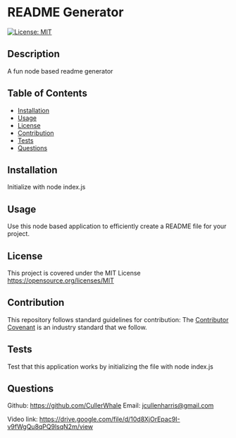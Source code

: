 
  # README Generator
  [![License: MIT](https://img.shields.io/badge/License-MIT-yellow.svg)](https://opensource.org/licenses/MIT)
  ## Description
  A fun node based readme generator
  
  ## Table of Contents
  - [Installation](#installation)
  - [Usage](#usage)
  - [License](#license)
  - [Contribution](#contribution)
  - [Tests](#tests)
  - [Questions](#questions)
  
  ## Installation 
  Initialize with node index.js
  
  
  ## Usage
  Use this node based application to efficiently create a README file for your project. 
  
  ## License
  This project is covered under the MIT License
  https://opensource.org/licenses/MIT
  
  ## Contribution
  This repository follows standard guidelines for contribution:
  The [Contributor Covenant](https://www.contributor-covenant.org/) is an industry standard that we follow. 
  
  ## Tests
  Test that this application works by initializing the file with node index.js
  
  ## Questions
  Github: https://github.com/CullerWhale 
  Email: jcullenharris@gmail.com 

  Video link: 
  https://drive.google.com/file/d/10d8XjOrEpac9I-v9fWgQu8qPQ9lsqN2m/view
  
